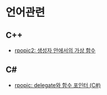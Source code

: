 # 언어관련

## C++

- [rpopic2: 생성자 안에서의 가상 함수](https://www.notion.so/blog-rpopic/416f778ba3ee42b6a6eb04aecb32adeb?pvs=4)

## C#

- [rpopic: delegate와 함수 포인터 (C#) ](https://blog-rpopic.notion.site/delegate-C-ad4496a920a646a9ae492f11e2d55db0)